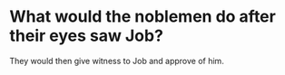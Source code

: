 # What would the noblemen do after their eyes saw Job?

They would then give witness to Job and approve of him.
